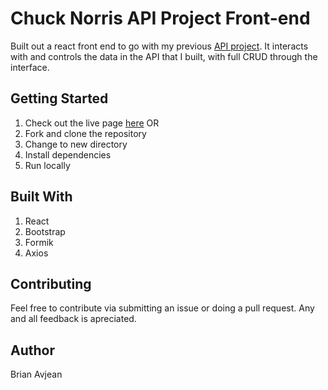 # Chuck Norris API Project Front-end

Built out a react front end to go with my previous [API project](https://github.com/bavjean/api-project). It interacts with and controls the data in the API that I built, with full CRUD through the interface.

## Getting Started

1. Check out the live page [here](https://hardcore-darwin-785938.netlify.app/) OR
2. Fork and clone the repository
3. Change to new directory
4. Install dependencies
5. Run locally


## Built With

1. React
2. Bootstrap
3. Formik
4. Axios

## Contributing

Feel free to contribute via submitting an issue or doing a pull request. Any and all feedback is apreciated.

## Author

Brian Avjean

